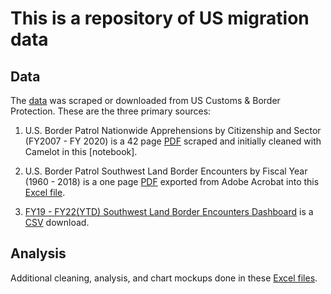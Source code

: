 # This is a repository of US migration data

## Data
The [data]( ) was scraped or downloaded from US Customs & Border Protection.  These are the three primary sources:  

1.	U.S. Border Patrol Nationwide Apprehensions by Citizenship and Sector (FY2007 - FY 2020) is a 42 page [PDF](https://www.cbp.gov/sites/default/files/assets/documents/2021-Aug/USBORD~3.PDF) scraped and initially cleaned with Camelot in this [notebook]. 

2.	U.S. Border Patrol Southwest Land Border Encounters by Fiscal Year (1960 - 2018) is a one page [PDF](https://www.cbp.gov/sites/default/files/assets/documents/2019-Mar/bp-southwest-border-sector-apps-fy1960-fy2018.pdf) exported from Adobe Acrobat into this [Excel file]( ).

3. [FY19 - FY22(YTD) Southwest Land Border Encounters	Dashboard](https://www.cbp.gov/document/stats/southwest-land-border-encounters) is a [CSV](  ) download.

## Analysis
Additional cleaning, analysis, and chart mockups done in these [Excel files](  ).

